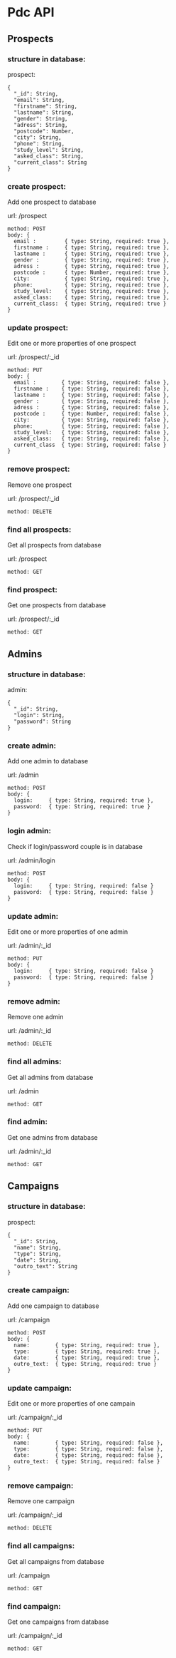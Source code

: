 # Pdc API

## Prospects

### structure in database:
prospect:
```
{
  "_id": String,
  "email": String,
  "firstname": String,
  "lastname": String,
  "gender": String,
  "adress": String,
  "postcode": Number,
  "city": String,
  "phone": String,
  "study_level": String,
  "asked_class": String,
  "current_class": String	
}
```

### create prospect:

Add one prospect to database

url: /prospect

```
method: POST
body: {
  email :         { type: String, required: true },
  firstname :     { type: String, required: true },
  lastname :      { type: String, required: true },
  gender :        { type: String, required: true },
  adress :        { type: String, required: true },
  postcode :      { type: Number, required: true },
  city:           { type: String, required: true },
  phone:          { type: String, required: true },
  study_level:    { type: String, required: true },
  asked_class:    { type: String, required: true },
  current_class:  { type: String, required: true }
}
```

### update prospect:

Edit one or more properties of one prospect

url: /prospect/:\_id

```
method: PUT
body: {
  email :        { type: String, required: false },
  firstname :    { type: String, required: false },
  lastname :     { type: String, required: false },
  gender :       { type: String, required: false },
  adress :       { type: String, required: false },
  postcode :     { type: Number, required: false },
  city:          { type: String, required: false },
  phone:         { type: String, required: false },
  study_level:   { type: String, required: false },
  asked_class:   { type: String, required: false },
  current_class  { type: String, required: false }
}
```

### remove prospect:
Remove one prospect

url: /prospect/:\_id

```
method: DELETE
```

### find all prospects:

Get all prospects from database

url: /prospect

```
method: GET
```

### find prospect:
Get one prospects from database

url: /prospect/:\_id

```
method: GET
```


## Admins

### structure in database:
admin:
```
{
  "_id": String,
  "login": String,
  "password": String
}
```

### create admin:

Add one admin to database

url: /admin

```
method: POST
body: {
  login:     { type: String, required: true },
  password:  { type: String, required: true }
}
```
### login admin:

Check if login/password couple is in database

url: /admin/login

```
method: POST
body: {
  login:     { type: String, required: false }
  password:  { type: String, required: false }
}
```

### update admin:
Edit one or more properties of one admin

url: /admin/:\_id

```
method: PUT
body: {
  login:     { type: String, required: false }
  password:  { type: String, required: false }
}
```

### remove admin:

Remove one admin

url: /admin/:\_id

```
method: DELETE
```

### find all admins:

Get all admins from database

url: /admin

```
method: GET
```

### find admin:

Get one admins from database

url: /admin/:\_id

```
method: GET
```


## Campaigns

### structure in database:
prospect:
```
{
  "_id": String,
  "name": String,
  "type": String,
  "date": String,
  "outro_text": String
}
```

### create campaign:

Add one campaign to database

url: /campaign

```
method: POST
body: {
  name:        { type: String, required: true },
  type:        { type: String, required: true },
  date:        { type: String, required: true },
  outro_text:  { type: String, required: true }
}
```

### update campaign:

Edit one or more properties of one campain

url: /campaign/:\_id

```
method: PUT
body: {
  name:        { type: String, required: false },
  type:        { type: String, required: false },
  date:        { type: String, required: false },
  outro_text:  { type: String, required: false }
}
```

### remove campaign:

Remove one campaign

url: /campaign/:\_id

```
method: DELETE
```

### find all campaigns:

Get all campaigns from database

url: /campaign

```
method: GET
```

### find campaign:

Get one campaigns from database

url: /campaign/:\_id

```
method: GET
```